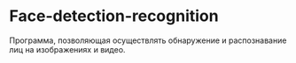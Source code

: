 # Face-detection-recognition
Программа, позволяющая осуществлять обнаружение и распознавание лиц на изображениях и видео.
